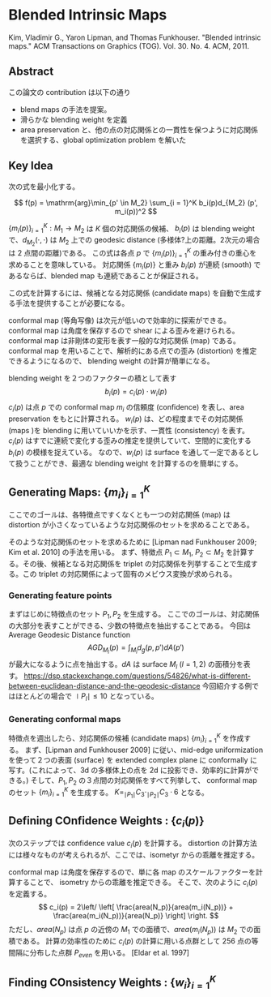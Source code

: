 # Blended Intrinsic Maps
Kim, Vladimir G., Yaron Lipman, and Thomas Funkhouser. 
"Blended intrinsic maps." ACM Transactions on Graphics (TOG). Vol. 30. No. 4. ACM, 2011.

## Abstract 
この論文の contribution は以下の通り
- blend maps の手法を提案。
- 滑らかな blending weight を定義
- area preservation と、他の点の対応関係との一貫性を保つように対応関係を選択する、global optimization problem を解いた

## Key Idea
次の式を最小化する。

$$
f(p) = \mathrm{arg}\min_{p' \in M_2} \sum_{i = 1}^K b_i(p)d_{M_2} (p', m_i(p))^2
$$

$\left\{ m_i(p) \right\}_{i = 1}^K : M_1 \to M_2$ は $K$ 個の対応関係の候補、 $b_{i}(p)$ は blending weight で、$d_{M_2}(\cdot, \cdot)$ は $M_2$ 上での geodesic distance (多様体?上の距離。2次元の場合は 2 点間の距離)である。
この式は各点 $p$ で $\left\{ m_i(p) \right\}_{i = 1}^K$ の重み付きの重心を求めることを意味している。
対応関係 $\left\{ m_i(p) \right\}$ と重み $b_{i}(p)$ が連続 (smooth) であるならば、blended map も連続であることが保証される。

この式を計算するには、候補となる対応関係 (candidate maps) を自動で生成する手法を提供することが必要になる。

conformal map (等角写像) は次元が低いので効率的に探索ができる。
conformal map は角度を保存するので shear による歪みを避けられる。
conformal map は非剛体の変形を表す一般的な対応関係 (map) である。
conformal map を用いることで、解析的にある点での歪み (distortion) を推定できるようになるので、 blending weight の計算が簡単になる。

blending weight を２つのファクターの積として表す
$$
b_i(p) = c_i(p) \cdot w_i(p)
$$
$c_i(p)$ は点 $p$ での conformal map $m_i$ の信頼度 (confidence) を表し、area preservation をもとに計算される。
$w_i(p)$ は、どの程度までその対応関係 (maps )を blending に用いていいかを示す、一貫性 (consistency) を表す。
$c_i(p)$ はすでに連続で変化する歪みの推定を提供していて、空間的に変化する $b_i(p)$ の模様を捉えている。
なので、$w_i(p)$ は surface を通して一定であるとして扱うことができ、最適な blending weight を計算するのを簡単にする。

## Generating Maps: $\left\{ m_i \right\}_{i = 1}^K$

ここでのゴールは、各特徴点ですくなくとも一つの対応関係 (map) は distortion が小さくなっているような対応関係のセットを求めることである。

そのような対応関係のセットを求めるために [Lipman nad Funkhouser 2009; Kim et al. 2010] の手法を用いる。
まず、特徴点 $P_1 \subset M_1, \ P_2 \subset M_2$ を計算する。その後、候補となる対応関係を triplet の対応関係を列挙することで生成する。この triplet の対応関係によって固有のメビウス変換が求められる。

### Generating feature points
まずはじめに特徴点のセット $P_1, P_2$ を生成する。
ここでのゴールは、対応関係の大部分を表すことができる、少数の特徴点を抽出することである。
今回は Average Geodesic Distance function 
$$
AGD_{M_l}(p) = \int_{M_l} d_g(p, p') dA(p')
$$
が最大になるように点を抽出する。$dA$ は surface $M_l$ ($l = 1, 2$) の面積分を表す。
https://dsp.stackexchange.com/questions/54826/what-is-different-between-euclidean-distance-and-the-geodesic-distance
今回紹介する例ではほとんどの場合で $\mid P_l \mid \le 10$ となっている。

### Generating conformal maps
特徴点を週出したら、対応関係の候補 (candidate maps) $\left\{ m_i \right\}_{i = 1}^K$ を作成する。
まず、[Lipman and Funkhouser 2009] に従い、mid-edge uniformization を使って２つの表面 (surface) を 
extended complex plane に conformally に写す。(これによって、3d の多様体上の点を 2d に投影でき、効率的に計算ができる。)
そして、$P_1, P_2$ の３点間の対応関係をすべて列挙して、
conformal map のセット $\left\{m_i \right\}_{i = 1}^K$ を生成する。
$K = _{\mid P_1 \mid}C_3 \cdot _{\mid P_2 \mid}C_3 \cdot 6$ となる。

## Defining COnfidence Weights : $\left\{ c_i(p) \right\}$
次のステップでは confidence value $c_i(p)$ を計算する。
distortion の計算方法には様々なものが考えられるが、ここでは、isometyr からの乖離を推定する。

conformal map は角度を保存するので、単に各 map のスケールファクターを計算することで、
isometry からの乖離を推定できる。
そこで、次のように $c_i(p)$ を定義する。
$$
c_i(p) = 2\left/ \left[ \frac{area(N_p)}{area(m_i(N_p))} + \frac{area(m_i(N_p))}{area(N_p)}  \right] \right. 
$$
ただし、$area(N_p)$ は点 $p$ の近傍の $M_1$ での面積で、$area(m_i(N_p))$ は $M_2$ での面積である。
計算の効率性のために $c_i(p)$ の計算に用いる点群として 256 点の等間隔に分布した点群 $P_{even}$ を用いる。
[Eldar et al. 1997]

## Finding COnsistency Weights : $\left\{ w_i \right\}_{i = 1}^{K}$
